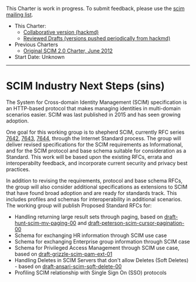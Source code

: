 

This Charter is work in progress. To submit feedback,
please use the [scim mailing list](https://www.ietf.org/mailman/listinfo/scim).

-   This Charter: 
    -   [Collaborative version (hackmd)](https://hackmd.io/gj0Du6xHRBq5wAwqFMueFg)
    -   [Reviewed Drafts (versions pushed periodically from hackmd)](https://github.com/SCIM-Interest-Group/wiki/blob/main/WGcharter-firstdraft.md)
-   Previous Charters
    -   [Original SCIM 2.0 Charter, June 2012](https://datatracker.ietf.org/doc/charter-ietf-scim/)
-   Start Date: Unknown
---
# SCIM Industry Next Steps (sins)

The System for Cross-domain Identity Management (SCIM) specification
is an HTTP-based protocol that makes managing identities in multi-domain scenarios easier. SCIM was last published in 2015 and has seen growing adoption.

One goal for this working group is to shepherd SCIM, currently RFC series [7642](https://https://datatracker.ietf.org/doc/html/rfc7642), [7643](https://https://datatracker.ietf.org/doc/html/rfc7643), [7644](https://https://datatracker.ietf.org/doc/html/rfc7644), through the Internet Standard process. The group will deliver revised specifications for the SCIM requirements as Informational, and for the SCIM protocol and base schema suitable for consideration as a Standard. This work will be based upon the existing RFCs, errata and interoperabilty feedback, and incorporate current security and privacy best practices.

In addition to revising the requirements, protocol and base schema RFCs, the group will also consider additional specifications as extensions to SCIM that have found broad adoption and are ready for standards track.  This includes profiles and schemas for interoperability in additional scenarios.  The working group will publish Proposed Standard RFCs for:

* Handling returning large result sets through paging, based on [draft-hunt-scim-mv-paging-00](https://tools.ietf.org/id/draft-hunt-scim-mv-paging-00.html)	and [draft-peterson-scim-cursor-pagination-00](https://tools.ietf.org/html/draft-peterson-scim-cursor-pagination-00)
* Schema for exchanging HR information through SCIM use case
* Schema for exchanging Enterprise group information through SCIM case
* Schema for Privileged Access Management through SCIM use case, based on [draft-grizzle-scim-pam-ext-01](https://tools.ietf.org/html/draft-grizzle-scim-pam-ext-01)
* Handling Deletes in SCIM Servers that don't allow Deletes (Soft Deletes) - based on [draft-ansari-scim-soft-delete-00](https://tools.ietf.org/html/draft-ansari-scim-soft-delete-00)
* Profiling SCIM relationship with Single Sign On (SSO) protocols


